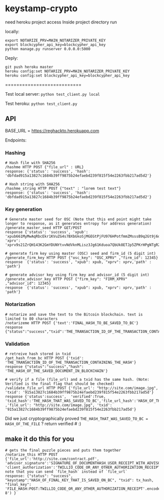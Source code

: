 # keystamp-crypto


need heroku project access
Inside project directory run

locally:
```
export NOTARIZE_PRV=MAIN_NOTARIZER_PRIVATE_KEY
export blockcypher_api_key=blockcypher_api_key
python manage.py runserver 0.0.0.0:5000
```

Deply:
```
git push heroku master
heroku config:set NOTARIZE_PRV=MAIN_NOTARIZER_PRIVATE_KEY
heroku config:set blockcypher_api_key=blockcypher_api_key

```
===========================


Test local server: `python test_client.py local`

Test heroku: `python test_client.py`


## API

BASE_URL = https://reghackto.herokuapp.com

Endpoints:

### Hashing

```
# Hash file with SHA256
/hashme HTTP POST {"file_url" : URL}
response: {'status': 'success', 'hash': 'dbfdad915a13827c1684b39ff9875b24efaebd239f815f54e2263fbb217ad5d2'}
```
```
# Hash string with SHA256
/hashme_string HTTP POST {"text" : "lorem test text"}
response: {'status': 'success', 'hash': 'dbfdad915a13827c1684b39ff9875b24efaebd239f815f54e2263fbb217ad5d2'}
```


### Key generation
```
# Generate master seed for OSC (Note that this end point might take longer to response, as it generates entropy for address generation)
/generate_master_seed HTTP GET/POST
response {'status': 'success', 'xpub': 'xpub661MyMwAqRbcEkr1KVuZG4s7BXbGkoSjMGEGtPjFU976HPotfmmZMsssB9q2Gt9j6d4aNAVF2vgD3GB6fcufLxSWHz7TFkjgWmEsWMyE9PF', 'xprv': 'xprv9s21ZrQH143K2GmYDUNYtvvNdVknMLisz3Jg61Kduoa7QbUk8ETJp5ZPKrHPgNTgR2uCYgeXqVFgKCZpDsPjgXQM19A7j6vKaXncY58JLi2'}
```
```
# generate firm key using master (OSC) seed and firm_id (5 digit int)
/generate_firm_key HTTP POST {"osc_key": "OSC_XPRV" ,"firm_id": 12345}
response  {'status': 'success', "xpub": xpub, "xprv": xprv,'path' : 'path'}
```
```
# generate advisor key using firm key and advisor_id (5 digit int)
/generate_advisor_key HTTP POST {"firm_key": "FIRM_XPRV" ,"advisor_id": 12345}
response  {'status': 'success', "xpub": xpub, "xprv": xprv,'path' : 'path'}
```


### Notarization
```
# notarize and save the text to the Bitcoin blockchain. text is limited to 80 characters
/notarizeme HTTP POST {'text':'FINAL_HASH_TO_BE_SAVED_TO_BC'}
response {"status":"success","txid":'THE_TRANSACTION_ID_OF_THE_TRANSACTION_CONTAINING_THE_HASH'}
```


### Validation
```
# retreive hash stored in txid
/get_hash_from_bc HTTP POST {'txid': 'THE_TRANSACTION_ID_OF_THE_TRANSACTION_CONTAINING_THE_HASH'}
response {"status":"success","hash": 'THE_HASH_OF_THE_SAVED_DOCUMENT_IN_BLOCKCHAIN'}
```

```
# verify if a file (file_url) and a txid has the same hash. (Note: Verified is the final flag that should be checked)
/validate_file_url HTTP POST {'file_url': "http://site.com/image.jpg", 'txid': '915a13827c1684b39ff9875b24efaebd239f815f54e2263fbb217ad5d'}
response {'status':success',  'verified':True, 'txid_hash':'THE_HASH_THAT_WAS_SAVED_TO_BC','file_url_hash':'HASH_OF_THE_FILE' ,'file_url': "http://site.com/image.jpg", 'txid': '915a13827c1684b39ff9875b24efaebd239f815f54e2263fbb217ad5d'}
```
Did we just cryptographically proved `THE_HASH_THAT_WAS_SAVED_TO_BC = HASH_OF_THE_FILE` ? return verified # :)


## make it do this for you
```
# gets the final puzzle pieces and puts them together
/notarize_this HTTP POST
{'file_url':'http://site.com/contract.pdf', 'advisor_signature':'SIGNATURE_OF_DOCUMENTHASH_USER_RECEIPT_WITH_ADVISORS_PRIVATE_KEY', 'client_authorization':'TWILLIO_CODE_OR_ANY_OTHER_AUTHORIZATION_RECEIPT'}
note that you can send `file_hash` instead of `file_url`
response: {"status": "success", "keystamp":"HASH_OF_FINAL_KEY_THAT_IS_SAVED_ON_BC", "txid": tx_hash, "final_key": 'FILE_HASH:POST:TWILLIO_CODE_OR_ANY_OTHER_AUTHORIZATION_RECEIPT'.encode('utf-8') }
```
